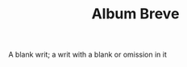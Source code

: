 ---
title: Album Breve
letter: A
permalink: "/definitions/album-breve.html"
body: A blank writ; a writ with a blank or omission in it
published_at: '2018-07-07'
source: Black's Law Dictionary
layout: post
---